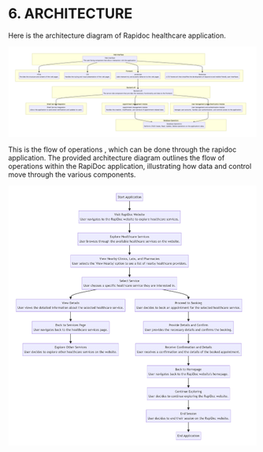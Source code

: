 # **6. ARCHITECTURE**
Here is the architecture diagram of Rapidoc healthcare application. 

<img title="a title" alt="Alt text" src="Introduction/Architecture diagram.png">

This is the flow of operations , which can be done through the rapidoc application.
The provided architecture diagram outlines the flow of operations within the RapiDoc application, 
illustrating how data and control move through the various components. 

<img title="a title" alt="Alt text" src="Introduction/rapidoc flow diagram.png">
